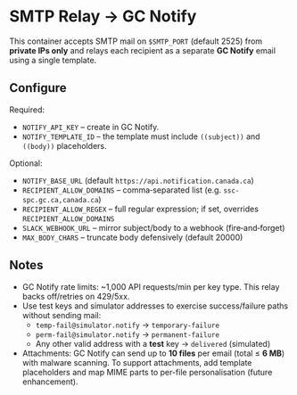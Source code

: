# SMTP Relay → GC Notify

This container accepts SMTP mail on `$SMTP_PORT` (default 2525) from **private IPs only** and relays each recipient as a separate **GC Notify** email using a single template.

## Configure

Required:

- `NOTIFY_API_KEY` – create in GC Notify.
- `NOTIFY_TEMPLATE_ID` – the template must include `((subject))` and `((body))` placeholders.

Optional:

- `NOTIFY_BASE_URL` (default `https://api.notification.canada.ca`)
- `RECIPIENT_ALLOW_DOMAINS` – comma‐separated list (e.g. `ssc-spc.gc.ca,canada.ca`)
- `RECIPIENT_ALLOW_REGEX` – full regular expression; if set, overrides `RECIPIENT_ALLOW_DOMAINS`
- `SLACK_WEBHOOK_URL` – mirror subject/body to a webhook (fire‐and‐forget)
- `MAX_BODY_CHARS` – truncate body defensively (default 20000)

## Notes

- GC Notify rate limits: ~1,000 API requests/min per key type. This relay backs off/retries on 429/5xx.
- Use test keys and simulator addresses to exercise success/failure paths without sending mail:
  - `temp-fail@simulator.notify` → `temporary-failure`
  - `perm-fail@simulator.notify` → `permanent-failure`
  - Any other valid address with a **test** key → `delivered` (simulated)
- Attachments: GC Notify can send up to **10 files** per email (total ≤ **6 MB**) with malware scanning. To support attachments, add template placeholders and map MIME parts to per-file personalisation (future enhancement).
